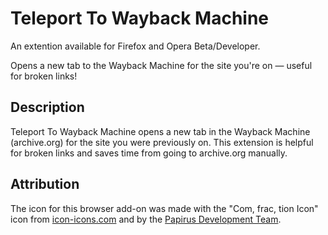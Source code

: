 # Teleport To Wayback Machine
An extention available for Firefox and Opera Beta/Developer.

Opens a new tab to the Wayback Machine for the site you're on — useful for broken links!

## Description
Teleport To Wayback Machine opens a new tab in the Wayback Machine (archive.org) for the site you were previously on. This extension is helpful for broken links and saves time from going to archive.org manually.

## Attribution
The icon for this browser add-on was made with the "Com, frac, tion Icon" icon from [icon-icons.com](https://www.icon-icons.com) and by the [Papirus Development Team](https://icon-icons.com/users/fTNcsbifYfxVqxPfGHf3s/icon-sets/).
